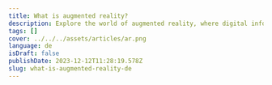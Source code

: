 ```yaml
---
title: What is augmented reality?
description: Explore the world of augmented reality, where digital information is seamlessly integrated into the physical world.
tags: []
cover: ../../../assets/articles/ar.png
language: de
isDraft: false
publishDate: 2023-12-12T11:28:19.578Z
slug: what-is-augmented-reality-de
---
```

